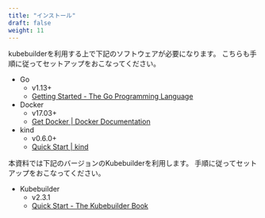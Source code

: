 ```yaml
---
title: "インストール"
draft: false
weight: 11
---
```


kubebuilderを利用する上で下記のソフトウェアが必要になります。
こちらも手順に従ってセットアップをおこなってください。

* Go
    * v1.13+
    * [Getting Started - The Go Programming Language](https://golang.org/doc/install)
* Docker
    * v17.03+
    * [Get Docker | Docker Documentation](https://docs.docker.com/get-docker/)
* kind
    * v0.6.0+
    * [Quick Start | kind](https://kind.sigs.k8s.io/docs/user/quick-start/)

本資料では下記のバージョンのKubebuilderを利用します。
手順に従ってセットアップをおこなってください。

* Kubebuilder
    * v2.3.1
    * [Quick Start - The Kubebuilder Book](https://book.kubebuilder.io/quick-start.html)

